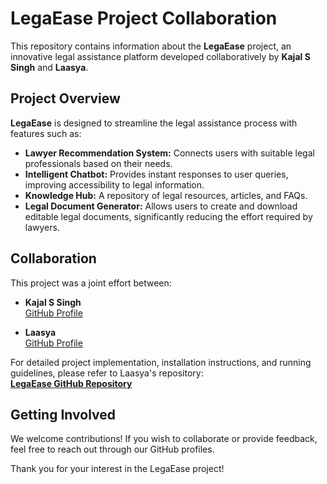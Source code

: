 # LegaEase Project Collaboration

This repository contains information about the **LegaEase** project, an innovative legal assistance platform developed collaboratively by **Kajal S Singh** and **Laasya**.

## Project Overview

**LegaEase** is designed to streamline the legal assistance process with features such as:

- **Lawyer Recommendation System:** Connects users with suitable legal professionals based on their needs.
- **Intelligent Chatbot:** Provides instant responses to user queries, improving accessibility to legal information.
- **Knowledge Hub:** A repository of legal resources, articles, and FAQs.
- **Legal Document Generator:** Allows users to create and download editable legal documents, significantly reducing the effort required by lawyers.

## Collaboration

This project was a joint effort between:

- **Kajal S Singh**  
  [GitHub Profile](https://github.com/Kajal2607)
  
- **Laasya**  
  [GitHub Profile](https://github.com/Laasya1512)

For detailed project implementation, installation instructions, and running guidelines, please refer to Laasya's repository:  
**[LegaEase GitHub Repository](https://github.com/Laasya1512/LegaEase)**

## Getting Involved

We welcome contributions! If you wish to collaborate or provide feedback, feel free to reach out through our GitHub profiles.

Thank you for your interest in the LegaEase project!
